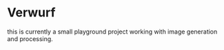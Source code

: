 # Verwurf

this is currently a small playground project working with image generation and processing.